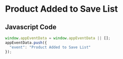 # Product Added to Save List

### 

## Javascript Code
```js
window.appEventData = window.appEventData || [];
appEventData.push({
  "event": "Product Added to Save List"
});
```




